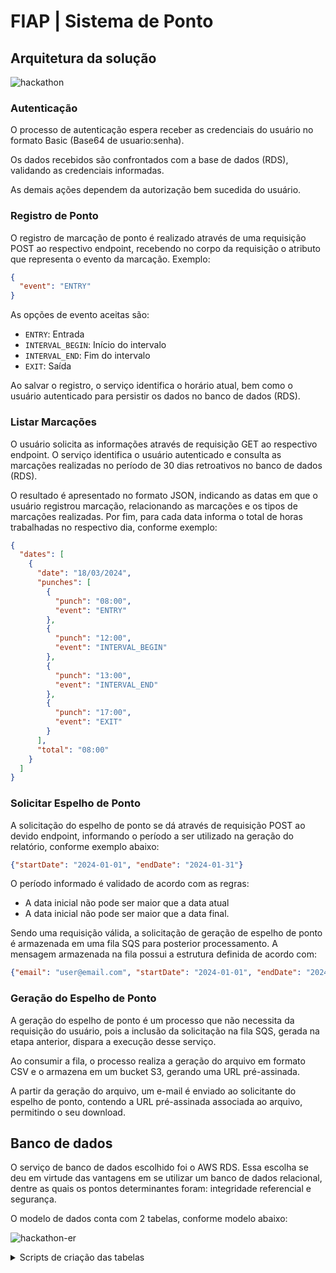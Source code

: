 # FIAP | Sistema de Ponto

## Arquitetura da solução

![hackathon](https://github.com/galenodemelo/fiap-hackathon-sistema-de-ponto/assets/10313123/c5bdc528-253c-4e10-8cb1-0817f35733ad)

### Autenticação

O processo de autenticação espera receber as credenciais do usuário no formato Basic (Base64 de usuario:senha).

Os dados recebidos são confrontados com a base de dados (RDS), validando as credenciais informadas.

As demais ações dependem da autorização bem sucedida do usuário.

### Registro de Ponto

O registro de marcação de ponto é realizado através de uma requisição POST ao respectivo endpoint, recebendo no corpo da requisição o atributo que representa o evento da marcação. Exemplo:

```json
{
  "event": "ENTRY"
}
```

As opções de evento aceitas são:
- `ENTRY`: Entrada 
- `INTERVAL_BEGIN`: Início do intervalo
- `INTERVAL_END`: Fim do intervalo
- `EXIT`: Saída

Ao salvar o registro, o serviço identifica o horário atual, bem como o usuário autenticado para persistir os dados no banco de dados (RDS).

### Listar Marcações

O usuário solicita as informações através de requisição GET ao respectivo endpoint. O serviço identifica o usuário autenticado e consulta as marcações realizadas no período de 30 dias retroativos no banco de dados (RDS).

O resultado é apresentado no formato JSON, indicando as datas em que o usuário registrou marcação, relacionando as marcações e os tipos de marcações realizadas. Por fim, para cada data informa o total de horas trabalhadas no respectivo dia, conforme exemplo:

```json
{
  "dates": [
    {
      "date": "18/03/2024",
      "punches": [
        {
          "punch": "08:00",
          "event": "ENTRY"
        },
        {
          "punch": "12:00",
          "event": "INTERVAL_BEGIN"
        },
        {
          "punch": "13:00",
          "event": "INTERVAL_END"
        },
        {
          "punch": "17:00",
          "event": "EXIT"
        }
      ],
      "total": "08:00"
    }
  ]
}
```

### Solicitar Espelho de Ponto

A solicitação do espelho de ponto se dá através de requisição POST ao devido endpoint, informando o período a ser utilizado na geração do relatório, conforme exemplo abaixo:

```json
{"startDate": "2024-01-01", "endDate": "2024-01-31"}
```

O período informado é validado de acordo com as regras:
- A data inicial não pode ser maior que a data atual
- A data inicial não pode ser maior que a data final.

Sendo uma requisição válida, a solicitação de geração de espelho de ponto é armazenada em uma fila SQS para posterior processamento. A mensagem armazenada na fila possui a estrutura definida de acordo com:

```json
{"email": "user@email.com", "startDate": "2024-01-01", "endDate": "2024-01-31"}
```

### Geração do Espelho de Ponto

A geração do espelho de ponto é um processo que não necessita da requisição do usuário, pois a inclusão da solicitação na fila SQS, gerada na etapa anterior, dispara a execução desse serviço.

Ao consumir a fila, o processo realiza a geração do arquivo em formato CSV e o armazena em um bucket S3, gerando uma URL pré-assinada.

A partir da geração do arquivo, um e-mail é enviado ao solicitante do espelho de ponto, contendo a URL pré-assinada associada ao arquivo, permitindo o seu download.

## Banco de dados

O serviço de banco de dados escolhido foi o AWS RDS. Essa escolha se deu em virtude das vantagens em se utilizar um banco de dados relacional, dentre as quais os pontos determinantes foram: integridade referencial e segurança.

O modelo de dados conta com 2 tabelas, conforme modelo abaixo:

![hackathon-er](https://github.com/galenodemelo/fiap-hackathon-sistema-de-ponto/assets/10313123/cf5e0cc1-a0f1-4afa-848b-77c9d879a154)

<details>
  <summary>Scripts de criação das tabelas</summary>

```sql
CREATE TABLE `user` (
  `id` bigint NOT NULL AUTO_INCREMENT,
  `password` varchar(255) NOT NULL,
  `email` varchar(255) NOT NULL,
  `name` varchar(255) NOT NULL,
  PRIMARY KEY (`id`),
  UNIQUE KEY `email` (`email`)
);

CREATE TABLE `punch` (
  `id` bigint NOT NULL AUTO_INCREMENT,
  `user_id` bigint NOT NULL,
  `event` varchar(255) NOT NULL,
  `punch_date` datetime NOT NULL,
  PRIMARY KEY (`id`),
  KEY `FK_USER_ID` (`user_id`),
  CONSTRAINT `FK_USER_ID` FOREIGN KEY (`user_id`) REFERENCES `user` (`id`)
);
```

</details>






